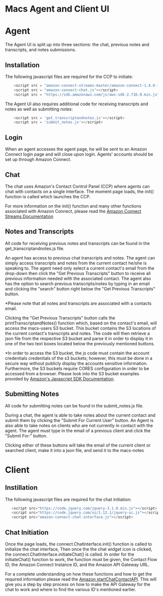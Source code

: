 # Macs Agent and Client UI

# Agent

The Agent UI is split up into three sections: the chat, previous notes and transcripts, and notes submissions. 

## Installation

The following javascript files are required for the CCP to initiate:

```javascript
    <script src = "amazon-connect-streams-master/amazon-connect-1.4.9-1-gf9242a0.js"></script>
    <script src = "amazon-connect-chat.js"></script>
    <script src = "https://sdk.amazonaws.com/js/aws-sdk-2.716.0.min.js"></script>
```
The Agent UI also requires additional code for receiving transcripts and notes as well as submitting notes:

```javascript
    <script src = 'get_transcriptandnotes.js'></script>
    <script src = 'submit_notes.js'></script>
```

## Login

When an agent accesses the agent page, he will be sent to an Amazon Connect login page and will close upon login. Agents' accounts should be set up through Amazon Connect.

## Chat

The chat uses Amazon's Contact Control Panel (CCP) where agents can chat with contacts on a single interface. The moment page loads, the init() function is called which launches the CCP.

For more information on the init() function and many other functions associated with Amazon Connect, please read the [Amazon Connect Streams Documentation](https://github.com/amazon-connect/amazon-connect-streams/blob/master/Documentation.md)

## Notes and Transcripts

All code for receiving previous notes and transcripts can be found in the get_transcriptandnotes.js file.

An agent has access to previous chat transcripts and notes. The agent can simply access transcripts and notes from the current contact he/she is speaking to. The agent need only select a current contact's email from the drop-down then click the "Get Previous Transcripts" button to receive all previous information needed with the associated contact. The agent also has the option to search previous transcripts/notes by typing in an email and clicking the "search" button right below the "Get Previous Transcripts" button.

*Please note that all notes and transcripts are associated with a contacts email.

Clicking the "Get Previous Transcripts" button calls the printTranscriptandNotes() function which, based on the contact's email, will access the macs-users S3 bucket. This bucket contains the S3 locations of the current contact's transcripts and notes. The code will then retrieve a json file from the respective S3 bucket and parse it in order to display it in one of the two text boxes located below the previously mentioned buttons.

*In order to access the S3 bucket, the js code must contain the account credentials credentials of the s3 buckets; however, this must be done in a secure way without publicly display the accounts sensitive information. Furthermore, the S3 buckets require CORES configuration in order to be accessed from a browser. Please look into the S3 bucket examples provided by [Amazon's Javascript SDK Documentation](https://docs.amazonaws.cn/en_us/sdk-for-javascript/v2/developer-guide/s3-example-photos-view.html).

## Submitting Notes

All code for submitting notes can be found in the submit_notes.js file.

During a chat, the agent is able to take notes about the current contact and submit them by clicking the "Submit For Current User" button. An Agent is also able to take notes on clients who are not currently in contact with the agent. The agent must type in the email of a previous client and click the "Submit For:" button.

Clicking either of these buttons will take the email of the current client or searched client, make it into a json file, and send it to the macs-notes 

# Client

## Instillation 

The following javascript files are required for the chat initiation:

 ```javascript
    <script src="https://code.jquery.com/jquery-3.1.0.min.js"></script>
    <script src="https://code.jquery.com/ui/1.12.1/jquery-ui.js"></script>
    <script src="amazon-connect-chat-interface.js"></script>
 ```

## Chat Initiation

Once the page loads, the connect.ChatInterface.init() function is called to initialize the chat interface, Then once the
the chat widget icon is clicked, the connect.ChatInterface.initiateChat() is called. In order for the initiateChat() function to work, the function must be given, the Contact Flow ID, the Amazon Connect Instance ID, and the Amazon API Gateway URL.

For a complete understanding on how these functions and how to get the required information please read the [Amazon startChatContactAPI](https://github.com/amazon-connect/amazon-connect-chat-ui-examples/tree/master/cloudformationTemplates/startChatContactAPI). This will give you a step by step process on how to make the API Gateway for the chat to work and where to find the various ID's mentioned earlier.